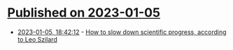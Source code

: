 # [Published on 2023-01-05](index.md)

* [2023-01-05, 18:42:12](https://news.ycombinator.com/item?id=34264436) - [How to slow down scientific progress, according to Leo Szilard](https://rootsofprogress.org/szilard-on-slowing-science)
